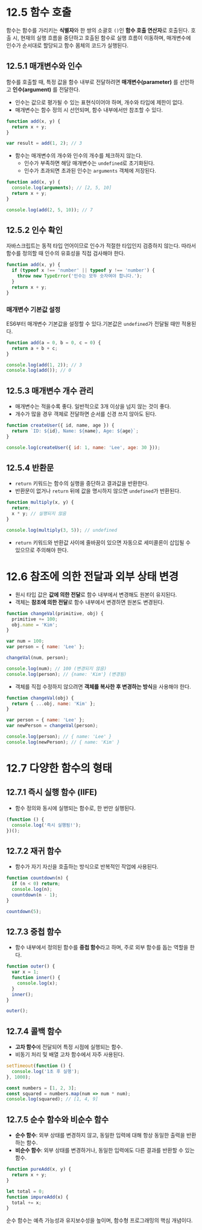 # 12.5 함수 호출

함수는 함수를 가리키는 **식별자**와 한 쌍의 소괄호 `()`인 **함수 호출 연산자**로 호출된다.
호출 시, 현재의 실행 흐름을 중단하고 호출된 함수로 실행 흐름이 이동하며, 매개변수에 인수가 순서대로 할당되고 함수 몸체의 코드가 실행된다.

## 12.5.1 매개변수와 인수

함수를 호출할 때, 특정 값을 함수 내부로 전달하려면 **매개변수(parameter)** 를 선언하고 **인수(argument)** 를 전달한다.

- 인수는 값으로 평가될 수 있는 표현식이어야 하며, 개수와 타입에 제한이 없다.
- 매개변수는 함수 정의 시 선언되며, 함수 내부에서만 참조할 수 있다.

```js
function add(x, y) {
  return x + y;
}

var result = add(1, 2); // 3
```

- 함수는 매개변수의 개수와 인수의 개수를 체크하지 않는다.
  - 인수가 부족하면 해당 매개변수는 `undefined`로 초기화된다.
  - 인수가 초과되면 초과된 인수는 `arguments` 객체에 저장된다.

```js
function add(x, y) {
  console.log(arguments); // [2, 5, 10]
  return x + y;
}

console.log(add(2, 5, 10)); // 7
```

## 12.5.2 인수 확인

자바스크립트는 동적 타입 언어이므로 인수가 적절한 타입인지 검증하지 않는다.
따라서 함수를 정의할 때 인수의 유효성을 직접 검사해야 한다.

```js
function add(x, y) {
  if (typeof x !== 'number' || typeof y !== 'number') {
    throw new TypeError('인수는 모두 숫자여야 합니다.');
  }
  return x + y;
}
```

### 매개변수 기본값 설정

ES6부터 매개변수 기본값을 설정할 수 있다.기본값은 `undefined`가 전달될 때만 적용된다.

```js
function add(a = 0, b = 0, c = 0) {
  return a + b + c;
}

console.log(add(1, 2)); // 3
console.log(add()); // 0
```

## 12.5.3 매개변수 개수 관리

- 매개변수는 적을수록 좋다. 일반적으로 3개 이상을 넘지 않는 것이 좋다.
- 개수가 많을 경우 객체로 전달하면 순서를 신경 쓰지 않아도 된다.

```js
function createUser({ id, name, age }) {
  return `ID: ${id}, Name: ${name}, Age: ${age}`;
}

console.log(createUser({ id: 1, name: 'Lee', age: 30 }));
```

## 12.5.4 반환문

- `return` 키워드는 함수의 실행을 중단하고 결과값을 반환한다.
- 반환문이 없거나 `return` 뒤에 값을 명시하지 않으면 `undefined`가 반환된다.

```js
function multiply(x, y) {
  return;
  x * y; // 실행되지 않음
}

console.log(multiply(3, 5)); // undefined
```

- `return` 키워드와 반환값 사이에 줄바꿈이 있으면 자동으로 세미콜론이 삽입될 수 있으므로 주의해야 한다.

# 12.6 참조에 의한 전달과 외부 상태 변경

- 원시 타입 값은 **값에 의한 전달**로 함수 내부에서 변경해도 원본이 유지된다.
- 객체는 **참조에 의한 전달**로 함수 내부에서 변경하면 원본도 변경된다.

```js
function changeVal(primitive, obj) {
  primitive += 100;
  obj.name = 'Kim';
}

var num = 100;
var person = { name: 'Lee' };

changeVal(num, person);

console.log(num); // 100 (변경되지 않음)
console.log(person); // {name: 'Kim'} (변경됨)
```

- 객체를 직접 수정하지 않으려면 **객체를 복사한 후 변경하는 방식**을 사용해야 한다.

```js
function changeVal(obj) {
  return { ...obj, name: 'Kim' };
}

var person = { name: 'Lee' };
var newPerson = changeVal(person);

console.log(person); // { name: 'Lee' }
console.log(newPerson); // { name: 'Kim' }
```

# 12.7 다양한 함수의 형태

## 12.7.1 즉시 실행 함수 (IIFE)

- 함수 정의와 동시에 실행되는 함수로, 한 번만 실행된다.

```js
(function () {
  console.log('즉시 실행됨!');
})();
```

## 12.7.2 재귀 함수

- 함수가 자기 자신을 호출하는 방식으로 반복적인 작업에 사용된다.

```js
function countdown(n) {
  if (n < 0) return;
  console.log(n);
  countdown(n - 1);
}

countdown(5);
```

## 12.7.3 중첩 함수

- 함수 내부에서 정의된 함수를 **중첩 함수**라고 하며, 주로 외부 함수를 돕는 역할을 한다.

```js
function outer() {
  var x = 1;
  function inner() {
    console.log(x);
  }
  inner();
}

outer();
```

## 12.7.4 콜백 함수

- **고차 함수**에 전달되어 특정 시점에 실행되는 함수.
- 비동기 처리 및 배열 고차 함수에서 자주 사용된다.

```js
setTimeout(function () {
  console.log('1초 후 실행');
}, 1000);
```

```js
const numbers = [1, 2, 3];
const squared = numbers.map(num => num * num);
console.log(squared); // [1, 4, 9]
```

## 12.7.5 순수 함수와 비순수 함수

- **순수 함수**: 외부 상태를 변경하지 않고, 동일한 입력에 대해 항상 동일한 출력을 반환하는 함수.
- **비순수 함수**: 외부 상태를 변경하거나, 동일한 입력에도 다른 결과를 반환할 수 있는 함수.

```js
function pureAdd(x, y) {
  return x + y;
}
```

```js
let total = 0;
function impureAdd(x) {
  total += x;
}
```

순수 함수는 예측 가능성과 유지보수성을 높이며, 함수형 프로그래밍의 핵심 개념이다.
